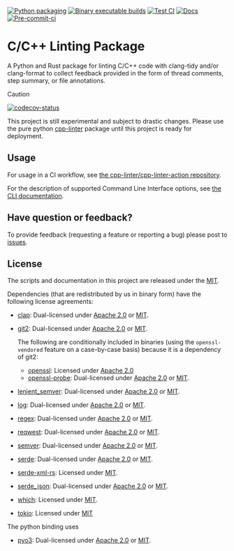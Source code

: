 [![Python packaging][py-build-badge]][py-build-ci]
[![Binary executable builds][bin-build-badge]][bin-build-ci]
[![Test CI][test-ci-badge]][test-ci]
[![Docs][docs-ci-badge]][docs-site]
[![Pre-commit-ci][pre-commit-badge]][pre-commit-ci]

[py-build-ci]: https://github.com/cpp-linter/cpp_linter_rs/actions/workflows/python-packaging.yml
[py-build-badge]: https://github.com/cpp-linter/cpp_linter_rs/actions/workflows/python-packaging.yml/badge.svg
[bin-build-badge]: https://github.com/cpp-linter/cpp_linter_rs/actions/workflows/binary-builds.yml/badge.svg
[bin-build-ci]: https://github.com/cpp-linter/cpp_linter_rs/actions/workflows/binary-builds.yml
[test-ci-badge]: https://github.com/cpp-linter/cpp_linter_rs/actions/workflows/run-dev-tests.yml/badge.svg
[test-ci]: https://github.com/cpp-linter/cpp_linter_rs/actions/workflows/run-dev-tests.yml
[docs-ci-badge]: https://github.com/cpp-linter/cpp_linter_rs/actions/workflows/build-docs.yml/badge.svg
[docs-site]: https://cpp-linter.github.io/cpp_linter_rs
[pre-commit-badge]: https://github.com/cpp-linter/cpp_linter_rs/actions/workflows/pre-commit-hooks.yml/badge.svg
[pre-commit-ci]: https://github.com/cpp-linter/cpp_linter_rs/actions/workflows/pre-commit-hooks.yml
[codecov-badge]: https://codecov.io/gh/cpp-linter/cpp_linter_rs/graph/badge.svg?token=7ibzERx2AD
[codecov-project]: https://codecov.io/gh/cpp-linter/cpp_linter_rs

# C/C++ Linting Package

A Python and Rust package for linting C/C++ code with clang-tidy and/or clang-format to collect feedback provided in the form of thread comments, step summary, or file annotations.

> [!CAUTION]
>
> [![codecov-status][codecov-badge]][codecov-project]
>
> This project is still experimental and subject to drastic changes.
> Please use the pure python [cpp-linter](https://github.com/cpp-linter/cpp-linter)
> package until this project is ready for deployment.

## Usage

For usage in a CI workflow, see
[the cpp-linter/cpp-linter-action repository](https://github.com/cpp-linter/cpp-linter-action).

For the description of supported Command Line Interface options, see
[the CLI documentation](https://cpp-linter.github.io/cpp_linter_rs/cli.html).

## Have question or feedback?

To provide feedback (requesting a feature or reporting a bug) please post to
[issues](https://github.com/cpp-linter/cpp_linter_rs/issues).

## License

The scripts and documentation in this project are released under the [MIT][MIT].

Dependencies (that are redistributed by us in binary form) have the following
license agreements:

- [clap](https://crates.io/crates/clap):
  Dual-licensed under [Apache 2.0][Apache2] or [MIT][MIT].
- [git2](https://crates.io/crates/git2):
  Dual-licensed under [Apache 2.0][Apache2] or [MIT][MIT].

  The following are conditionally included in binaries (using the `openssl-vendored` feature on a
  case-by-case basis) because it is a dependency of git2:

  - [openssl](https://crates.io/crates/openssl): Licensed under [Apache 2.0][Apache2]
  - [openssl-probe](https://crates.io/crates/openssl-probe):
    Dual-licensed under [Apache 2.0][Apache2] or [MIT][MIT].

- [lenient_semver](https://crates.io/crates/lenient_semver):
  Dual-licensed under [Apache 2.0][Apache2] or [MIT][MIT].
- [log](https://crates.io/crates/log):
  Dual-licensed under [Apache 2.0][Apache2] or [MIT][MIT].
- [regex](https://crates.io/crates/regex):
  Dual-licensed under [Apache 2.0][Apache2] or [MIT][MIT].
- [reqwest](https://crates.io/crates/reqwest):
  Dual-licensed under [Apache 2.0][Apache2] or [MIT][MIT].
- [semver](https://crates.io/crates/semver):
  Dual-licensed under [Apache 2.0][Apache2] or [MIT][MIT].
- [serde](https://crates.io/crates/serde):
  Dual-licensed under [Apache 2.0][Apache2] or [MIT][MIT].
- [serde-xml-rs](https://crates.io/crates/serde-xml-rs): Licensed under [MIT][MIT].
- [serde_json](https://crates.io/crates/serde_json):
  Dual-licensed under [Apache 2.0][Apache2] or [MIT][MIT].
- [which](https://crates.io/crates/which): Licensed under [MIT][MIT].
- [tokio](https://crates.io/crates/tokio): Licensed under [MIT][MIT]

The python binding uses

- [pyo3](https://crates.io/crates/pyo3):
  Dual-licensed under [Apache 2.0][Apache2] or [MIT][MIT].

[MIT]: https://choosealicense.com/licenses/mit
[Apache2]: https://choosealicense.com/licenses/apache-2.0/
